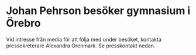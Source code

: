 # Johan Pehrson besöker gymnasium i Örebro

Vid intresse från media för att följa med under besöket, kontakta pressekreterare Alexandra Örenmark. Se presskontakt nedan.
